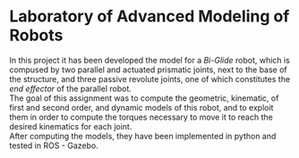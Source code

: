 # Laboratory of Advanced Modeling of Robots
In this project it has been developed the model for a *Bi-Glide* robot, which is compused by two parallel and actuated prismatic joints, next to the base of the structure, and three passive revolute joints, one of which constitutes the *end effector* of the parallel robot.  
The goal of this assignment was to compute the geometric, kinematic, of first and second order, and dynamic models of this robot, and to exploit them in order to compute the torques necessary to move it to reach the desired kinematics for each joint.  
After computing the models, they have been implemented in python and tested in ROS - Gazebo.
